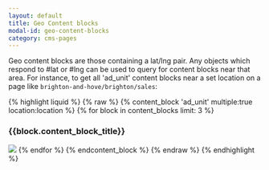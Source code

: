 ```yaml
---
layout: default
title: Geo Content blocks
modal-id: geo-content-blocks
category: cms-pages
---
```

Geo content blocks are those containing a lat/lng pair. Any objects which respond to #lat or #lng can be used to query for content blocks near that area. For instance, to get all 'ad_unit' content blocks near a set location on a page like `brighton-and-hove/brighton/sales`:

{% highlight liquid %}
{% raw %}
{% content_block 'ad_unit' multiple:true location:location %}
 {% for block in content_blocks limit: 3 %}
  <h3>{{block.content_block_title}}</h3>
  <img src="{{block.content_block_title}}"/>
 {% endfor %}
{% endcontent_block %}
{% endraw %}
{% endhighlight %}